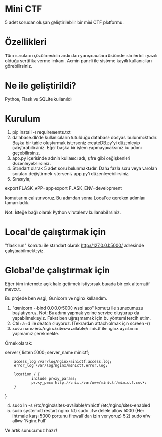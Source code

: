 # Mini CTF
5 adet sorudan oluşan geliştirilebilir bir mini CTF platformu.


# Özellikleri

Tüm soruların çözülmesinin ardından yarışmacılara üstünde isimlerinin yazılı olduğu sertifika verme imkanı.
Admin paneli ile sisteme kayıtlı kullanıcıları görebilirsiniz.

# Ne ile geliştirildi?
Python, Flask ve SQLite kullanıldı. 


# Kurulum

1) pip install -r requirements.txt
2) database.db'de kullanıcıların tutulduğu database dosyası bulunmaktadır. Başka bir table oluşturmak isterseniz createDB.py'yi düzenleyip çalıştırabilirsiniz. Eğer başka bir işlem yapmayacaksınız bu adımı geçebilirsiniz.
3) app.py içerisinde admin kullanıcı adı, şifre gibi değişkenleri düzenleyebilirsiniz.
4) Standart olarak 5 adet soru bulunmaktadır. Daha fazla soru veya varolan soruları değiştirmek isterseniz app.py'i düzenleyebilirsiniz.
5) Sırasıyla;

export FLASK_APP=app
export FLASK_ENV=development

komutlarını çalıştırıyoruz. Bu adımdan sonra Local'de gereken adımları tamamladık.

Not: İsteğe bağlı olarak Python virutalenv kullanabilirsiniz.

# Local'de çalıştırmak için

"flask run" komutu ile standart olarak http://127.0.0.1:5000/ adresinde çalıştırabilmekteyiz.

# Global'de çalıştırmak için

Eğer tüm internete açık hale getirmek istiyorsak burada bir çok alternatif mevcut.

Bu projede ben wsgi, Gunicorn ve nginx kullandım.

1) "gunicorn --bind 0.0.0.0:5000 wsgi:app" komutu ile sunucumuzu başlatıyoruz. Not: Bu adımı yapmak yerine service oluşturup da yapabilmekteyiz. Fakat ben uğraşmamak için bu yöntemi tercih ettim.
2) Ctrl+a+d ile deatch oluyoruz. (Tekrardan attach olmak için screen -r)
3) sudo nano /etc/nginx/sites-available/minictf ile nginx ayarlarını yapmamız gerekmekte.

Örnek olarak:

server {
        listen 5000;
        server_name minictf;

        access_log /var/log/nginx/minictf.access.log;
        error_log /var/log/nginx/minictf.error.log;

        location / {
                include proxy_params;
                proxy_pass http://unix:/var/www/minictf/minictf.sock;
        }
}

4) sudo ln -s /etc/nginx/sites-available/minictf /etc/nginx/sites-enabled
5) sudo systemctl restart nginx
5.1) sudo ufw delete allow 5000 (Her ihtimale karşı 5000 portunu firewall'dan izin veriyoruz)
5.2) sudo ufw allow 'Nginx Full'

Ve artık sunucumuz hazır!
